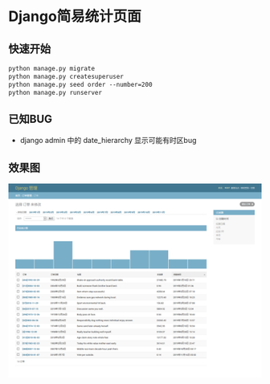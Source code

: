 # Django简易统计页面

## 快速开始

    python manage.py migrate
    python manage.py createsuperuser
    python manage.py seed order --number=200
    python manage.py runserver

## 已知BUG

- django admin 中的 date_hierarchy 显示可能有时区bug


## 效果图

![demo](screenshot/demo.png)
